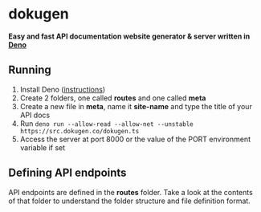 # dokugen
**Easy and fast API documentation website generator & server written in [Deno](https://deno.land)**

## Running
1. Install Deno ([instructions](https://deno.land))
2. Create 2 folders, one called **routes** and one called **meta**
3. Create a new file in **meta**, name it **site-name** and type the title of your API docs
2. Run `deno run --allow-read --allow-net --unstable https://src.dokugen.co/dokugen.ts`
3. Access the server at port 8000 or the value of the PORT environment variable if set

## Defining API endpoints
API endpoints are defined in the **routes** folder.
Take a look at the contents of that folder to understand the folder structure and file definition format.
